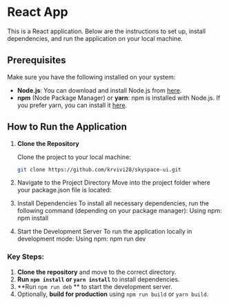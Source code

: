 # React App

This is a React application. Below are the instructions to set up, install dependencies, and run the application on your local machine.

## Prerequisites

Make sure you have the following installed on your system:

- **Node.js**: You can download and install Node.js from [here](https://nodejs.org/).
- **npm** (Node Package Manager) or **yarn**: npm is installed with Node.js. If you prefer yarn, you can install it [here](https://yarnpkg.com/).

## How to Run the Application

1. **Clone the Repository**

   Clone the project to your local machine:

   ```bash
   git clone https://github.com/krvivi28/skyspace-ui.git
   ```

2. Navigate to the Project Directory
   Move into the project folder where your package.json file is located:

3. Install Dependencies
   To install all necessary dependencies, run the following command (depending on your package manager):
   Using npm: npm install
4. Start the Development Server
   To run the application locally in development mode:
   Using npm: npm run dev

### Key Steps:

1. **Clone the repository** and move to the correct directory.
2. **Run `npm install` or `yarn install`** to install dependencies.
3. **Run `npm run deb` ** to start the development server.
4. Optionally, **build for production** using `npm run build` or `yarn build`.

